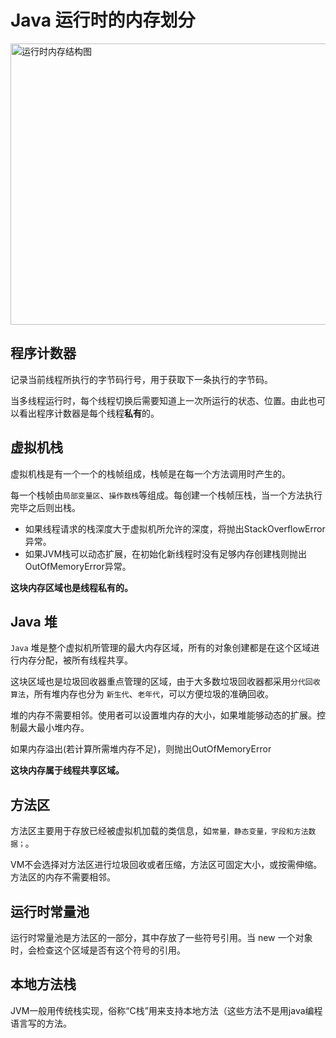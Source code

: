 # Java 运行时的内存划分

<img src="https://github.com/qqiabc521/blog/blob/master/resource/2.jpeg" width="600" height="450" alt="运行时内存结构图"/>

## 程序计数器

记录当前线程所执行的字节码行号，用于获取下一条执行的字节码。

当多线程运行时，每个线程切换后需要知道上一次所运行的状态、位置。由此也可以看出程序计数器是每个线程**私有**的。


## 虚拟机栈
虚拟机栈是有一个一个的栈帧组成，栈帧是在每一个方法调用时产生的。

每一个栈帧由`局部变量区`、`操作数栈`等组成。每创建一个栈帧压栈，当一个方法执行完毕之后则出栈。

* 如果线程请求的栈深度大于虚拟机所允许的深度，将抛出StackOverflowError异常。
* 如果JVM栈可以动态扩展，在初始化新线程时没有足够内存创建栈则抛出OutOfMemoryError异常。

**这块内存区域也是线程私有的。**

## Java 堆
`Java` 堆是整个虚拟机所管理的最大内存区域，所有的对象创建都是在这个区域进行内存分配，被所有线程共享。

这块区域也是垃圾回收器重点管理的区域，由于大多数垃圾回收器都采用`分代回收算法`，所有堆内存也分为 `新生代`、`老年代`，可以方便垃圾的准确回收。

堆的内存不需要相邻。使用者可以设置堆内存的大小，如果堆能够动态的扩展。控制最大最小堆内存。

如果内存溢出(若计算所需堆内存不足)，则抛出OutOfMemoryError

**这块内存属于线程共享区域。**

## 方法区

方法区主要用于存放已经被虚拟机加载的类信息，如`常量，静态变量，字段和方法数据；`。

VM不会选择对方法区进行垃圾回收或者压缩，方法区可固定大小，或按需伸缩。方法区的内存不需要相邻。

## 运行时常量池

运行时常量池是方法区的一部分，其中存放了一些符号引用。当 new 一个对象时，会检查这个区域是否有这个符号的引用。

## 本地方法栈

JVM一般用传统栈实现，俗称“C栈”用来支持本地方法（这些方法不是用java编程语言写的方法。
